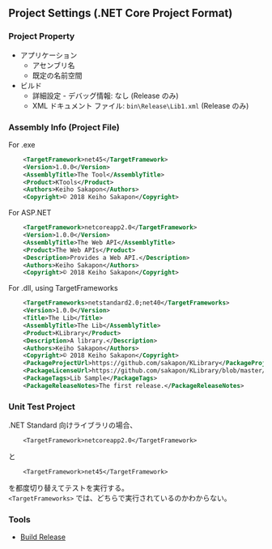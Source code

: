## Project Settings (.NET Core Project Format)

### Project Property
- アプリケーション
  - アセンブリ名
  - 既定の名前空間
- ビルド
  - 詳細設定 - デバッグ情報: なし (Release のみ)
  - XML ドキュメント ファイル: `bin\Release\Lib1.xml` (Release のみ)

### Assembly Info (Project File)
For .exe
```xml
    <TargetFramework>net45</TargetFramework>
    <Version>1.0.0</Version>
    <AssemblyTitle>The Tool</AssemblyTitle>
    <Product>KTools</Product>
    <Authors>Keiho Sakapon</Authors>
    <Copyright>© 2018 Keiho Sakapon</Copyright>
```

For ASP.NET
```xml
    <TargetFramework>netcoreapp2.0</TargetFramework>
    <Version>1.0.0</Version>
    <AssemblyTitle>The Web API</AssemblyTitle>
    <Product>The Web APIs</Product>
    <Description>Provides a Web API.</Description>
    <Authors>Keiho Sakapon</Authors>
    <Copyright>© 2018 Keiho Sakapon</Copyright>
```

For .dll, using TargetFrameworks
```xml
    <TargetFrameworks>netstandard2.0;net40</TargetFrameworks>
    <Version>1.0.0</Version>
    <Title>The Lib</Title>
    <AssemblyTitle>The Lib</AssemblyTitle>
    <Product>KLibrary</Product>
    <Description>A library.</Description>
    <Authors>Keiho Sakapon</Authors>
    <Copyright>© 2018 Keiho Sakapon</Copyright>
    <PackageProjectUrl>https://github.com/sakapon/KLibrary</PackageProjectUrl>
    <PackageLicenseUrl>https://github.com/sakapon/KLibrary/blob/master/LICENSE</PackageLicenseUrl>
    <PackageTags>Lib Sample</PackageTags>
    <PackageReleaseNotes>The first release.</PackageReleaseNotes>
```

### Unit Test Project
.NET Standard 向けライブラリの場合、
```
    <TargetFramework>netcoreapp2.0</TargetFramework>
```

と
```
    <TargetFramework>net45</TargetFramework>
```
を都度切り替えてテストを実行する。  
`<TargetFrameworks>` では、どちらで実行されているのかわからない。

### Tools
- [Build Release](https://github.com/sakapon/Build-Release)
